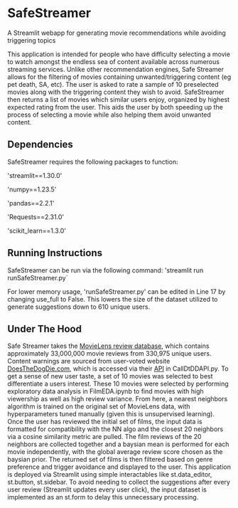 # SafeStreamer
A Streamlit webapp for generating movie recommendations while avoiding triggering topics

This application is intended for people who have difficulty selecting a movie to watch amongst the endless sea of content available across numerous streaming services. Unlike other recommendation engines, Safe Streamer allows for the filtering of movies containing unwanted/triggering content (eg pet death, SA, etc). The user is asked to rate a sample of 10 preselected movies along with the triggering content they wish to avoid. SafeStreamer then returns a list of movies which similar users enjoy, organized by highest expected rating from the user. This aids the user by both speeding up the process of selecting a movie while also helping them avoid unwanted content. 

## Dependencies
SafeStreamer requires the following packages to function:

'streamlit==1.30.0'

'numpy==1.23.5'

'pandas==2.2.1'

'Requests==2.31.0'

'scikit_learn==1.3.0'

## Running Instructions
SafeStreamer can be run via the following command:
'streamlit run runSafeStreamer.py` 

For lower memory usage, 'runSafeStreamer.py' can be edited in Line 17 by changing use_full to False. This lowers the size of the dataset utilized to generate suggestions down to 610 unique users.

## Under The Hood

Safe Streamer takes the [MovieLens review database](https://grouplens.org/datasets/movielens/), which contains approximately 33,000,000 movie reviews from 330,975 unique users. Content warnings are sourced from user-voted website [DoesTheDogDie.com](DoesTheDogDie.com), which is accessed via their [API](https://www.doesthedogdie.com/api) in CallDtDDAPI.py. To get a sense of new user taste, a set of 10 movies was selected to best differentiate a users interest. These 10 movies were selected by performing exploratory data analysis in FilmEDA.ipynb to find movies with high viewership as well as high review variance. From here, a nearest neighbors algorithm is trained on the original set of MovieLens data, with hyperparameters tuned manually (given this is unsupervised learning). Once the user has reviewed the initial set of films, the input data is formatted for compatibility with the NN algo and the closest 20 neighbors via a cosine similarity metric are pulled. The film reviews of the 20 neighbors are collected together and a baysian mean is performed for each movie independently, with the global average review score chosen as the baysian prior. The returned set of films is then filtered based on genre preference and trigger avoidance and displayed to the user. This application is deployed via Streamlit using simple interactables like st.data_editor, st.button, st.sidebar. To avoid needing to collect the suggestions after every user review (Streamlit updates every user click), the input dataset is implemented as an st.form to delay this unnecessary processing.
